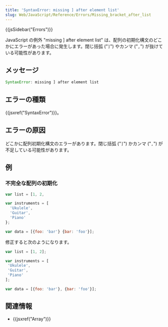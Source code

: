 ```yaml
---
title: 'SyntaxError: missing ] after element list'
slug: Web/JavaScript/Reference/Errors/Missing_bracket_after_list
---
```

{{jsSidebar("Errors")}}

JavaScript の例外 "missing ] after element list" は、配列の初期化構文のどこかにエラーがあった場合に発生します。閉じ括弧 ("`]`") やカンマ ("`,`") が抜けている可能性があります。

## メッセージ

```js
SyntaxError: missing ] after element list
```

## エラーの種類

{{jsxref("SyntaxError")}}。

## エラーの原因

どこかに配列初期化構文のエラーがあります。閉じ括弧 ("`]`") かカンマ ("`,`") が不足している可能性があります。

## 例

### 不完全な配列の初期化

```js example-bad
var list = [1, 2,

var instruments = [
  'Ukulele',
  'Guitar',
  'Piano'
};

var data = [{foo: 'bar'} {bar: 'foo'}];
```

修正すると次のようになります。

```js example-good
var list = [1, 2];

var instruments = [
 'Ukulele',
 'Guitar',
 'Piano'
];

var data = [{foo: 'bar'}, {bar: 'foo'}];
```

## 関連情報

- {{jsxref("Array")}}
